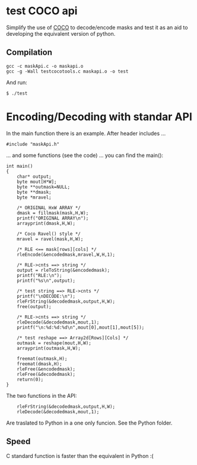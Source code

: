 # test COCO api
Simplify the use of [COCO](https://github.com/cocodataset/cocoapi) to decode/encode masks and test it as an aid to developing the equivalent version of python.

## Compilation
```
gcc -c maskApi.c -o maskapi.o 
gcc -g -Wall testcocotools.c maskapi.o -o test
```
And run:
```
$ ./test
```

# Encoding/Decoding with standar API
In the main function there is an example.
After header includes ...
```
#include "maskApi.h"
```
... and some functions (see the code) ... you can find the main():
```
int main()
{   
    char* output;
    byte mout[H*W];
    byte **outmask=NULL;  
    byte **dmask;
    byte *mravel;
    
    /* ORIGINAL HxW ARRAY */
    dmask = fillmask(mask,H,W);
    printf("ORIGINAL ARRAY\n");
    arrayprint(dmask,H,W);

    /* Coco Ravel() style */
    mravel = ravel(mask,H,W);

    /* RLE <== mask[rows][cols] */
    rleEncode(&encodedmask,mravel,W,H,1);    

    /* RLE->cnts ==> string */
    output = rleToString(&encodedmask);    
    printf("RLE:\n");    
    printf("%s\n",output);
          
    /* test string ==> RLE->cnts */
    printf("\nDECODE:\n");
    rleFrString(&decodedmask,output,H,W);
    free(output);

    /* RLE->cnts ==> string */
    rleDecode(&decodedmask,mout,1);    
    printf("\n:%d:%d:%d\n",mout[0],mout[1],mout[5]);

    /* test reshape ==> Array2d[Rows][Cols] */
    outmask = reshape(mout,H,W);     
    arrayprint(outmask,H,W);

    freemat(outmask,H);    
    freemat(dmask,H);      
    rleFree(&encodedmask);
    rleFree(&decodedmask);
    return(0);
}
```
The two functions in the API:
```
    rleFrString(&decodedmask,output,H,W);
    rleDecode(&decodedmask,mout,1);  
```
Are traslated to Python in a one only funcion. See the Python folder.

## Speed
C standard function is faster than the equivalent in Python :(
